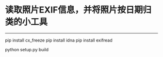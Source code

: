 # 读取照片EXIF信息，并将照片按日期归类的小工具
------------------------------------------  
pip install cx_freeze
pip install idna
pip install exifread

python setup.py build
